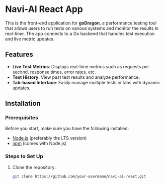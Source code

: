 # Navi-AI React App

This is the front-end application for **goDragon**, a performance testing tool that allows users to run tests on various systems and monitor the results in real-time. The app connects to a Go backend that handles test execution and live metric updates.

## Features
- **Live Test Metrics**: Displays real-time metrics such as requests per second, response times, error rates, etc.
- **Test History**: View past test results and analyze performance.
- **Tab-based Interface**: Easily manage multiple tests in tabs with dynamic updates.

## Installation

### Prerequisites
Before you start, make sure you have the following installed:

- [Node.js](https://nodejs.org/) (preferably the LTS version)
- [npm](https://www.npmjs.com/) (comes with Node.js)

### Steps to Set Up

1. Clone the repository:

   ```bash
   git clone https://github.com/your-username/navi-ai-react.git
   
